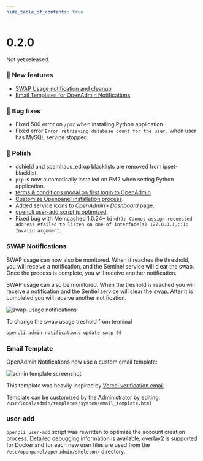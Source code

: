 ```yaml
--- 
hide_table_of_contents: true
---
```



# 0.2.0

Not yet released.


### 🚀 New features
- [SWAP Usage notification and cleanup](#swap-notifications)
- [Email Templates for OpenAdmin Notifications](#email-template)

### 🐛 Bug fixes
- Fixed 500 error on `/pm2` when installing Python application.
- Fixed error `Error retrieving database count for the user.` when user has MySQL service stopped.

### 💅 Polish
- dshield and spamhaus_edrop blacklists are removed from ipset-blacklist.
- `pip` is now automatically installed on PM2 when setting Python application.
- [terms & conditions modal on first login to OpenAdmin](https://i.postimg.cc/L5JKBzKV/image.png).
- [Customize Openpanel installation process](https://openpanel.co/install).
- Added service icons to *OpenAdmin> Dashboard* page.
- [opencli user-add script is optimized](#user-add).
- Fixed bug with Memcached 1.6.24+ `bind(): Cannot assign requested address #failed to listen on one of interface(s) 127.0.0.1,::1: Invalid argument`.



### SWAP Notifications

SWAP usage can now also be monitored. When it reaches the threshold, you will receive a notification, and the Sentinel service will clear the swap. Once the process is complete, you will receive another notification.

SWAP usage can also be monitored. When the treshold is reached you will receive a notification and the Sentiel service will clear the swap. After it is completed you will receive another notification.

![swap-usage notifications](https://i.postimg.cc/nLTK7LbH/image.png)

To change the swap usage treshold from terminal
```bash
opencli admin notifications update swap 90
```


### Email Template

OpenAdmin Notifications now use a custom email template:

![admin template screenshot](https://i.postimg.cc/633XNKkH/image.png)

This template was heavily inspired by [Vercel verification email](https://www.saasframe.io/examples/vercel-verification-email).

Template can be customized by the Administrator by editing: `/usr/local/admin/templates/system/email_template.html`



### user-add

`opencli user-add` script was rewritten to optimize the account creation process. Detailed debugging information is available, overlay2 is supported for Docker and for each new user files are used from the  `/etc/openpanel/openadmin/skeleton/` directory.



